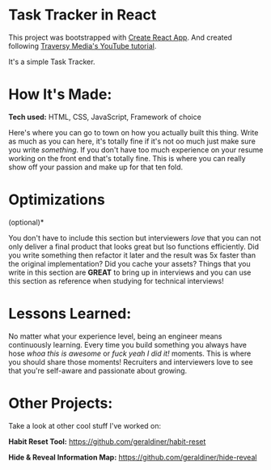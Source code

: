# Task Tracker in React
This project was bootstrapped with [Create React App](https://github.com/facebook/create-react-app). 
And created following [Traversy Media's YouTube tutorial](https://www.youtube.com/watch?v=w7ejDZ8SWv8).

It's a simple Task Tracker.
 
# How It's Made:
**Tech used:** HTML, CSS, JavaScript, Framework of choice
 
Here's where you can go to town on how you actually built this thing. Write as much as you can here, it's totally fine if it's not oo much just make sure you write *something*. If you don't have too much experience on your resume working on the front end that's totally fine. This is where you can really show off your passion and make up for that ten fold.
 
# Optimizations
(optional)*
 
You don't have to include this section but interviewers *love* that you can not only deliver a final product that looks great but lso functions efficiently. Did you write something then refactor it later and the result was 5x faster than the original implementation? Did you cache your assets? Things that you write in this section are **GREAT** to bring up in interviews and you can use this section as reference when studying for technical interviews!
 
# Lessons Learned:
 
No matter what your experience level, being an engineer means continuously learning. Every time you build something you always have hose *whoa this is awesome* or *fuck yeah I did it!* moments. This is where you should share those moments! Recruiters and interviewers love to see that you're self-aware and passionate about growing.
 
# Other Projects:
Take a look at other cool stuff I've worked on:
 
**Habit Reset Tool:** <a href='https://github.com/geraldiner/habit-reset' target='_blank'>https://github.com/geraldiner/habit-reset</a>
 
**Hide & Reveal Information Map:** <a href='https://github.com/geraldiner/hide-reveal' target='_blank'>https://github.com/geraldiner/hide-reveal</a>
 